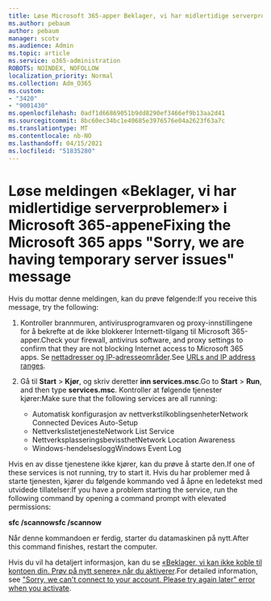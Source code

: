 ```yaml
---
title: Løse Microsoft 365-apper Beklager, vi har midlertidige serverproblemer
ms.author: pebaum
author: pebaum
manager: scotv
ms.audience: Admin
ms.topic: article
ms.service: o365-administration
ROBOTS: NOINDEX, NOFOLLOW
localization_priority: Normal
ms.collection: Adm_O365
ms.custom:
- "3420"
- "9001430"
ms.openlocfilehash: 0adf1d66869051b9dd8290ef3466ef9b13aa2d41
ms.sourcegitcommit: 8bc60ec34bc1e40685e3976576e04a2623f63a7c
ms.translationtype: MT
ms.contentlocale: nb-NO
ms.lasthandoff: 04/15/2021
ms.locfileid: "51835280"
---
```

# <a name="fixing-the-microsoft-365-apps-sorry-we-are-having-temporary-server-issues-message"></a><span data-ttu-id="1773b-102">Løse meldingen «Beklager, vi har midlertidige serverproblemer» i Microsoft 365-appene</span><span class="sxs-lookup"><span data-stu-id="1773b-102">Fixing the Microsoft 365 apps "Sorry, we are having temporary server issues" message</span></span>

<span data-ttu-id="1773b-103">Hvis du mottar denne meldingen, kan du prøve følgende:</span><span class="sxs-lookup"><span data-stu-id="1773b-103">If you receive this message, try the following:</span></span>

1. <span data-ttu-id="1773b-104">Kontroller brannmuren, antivirusprogramvaren og proxy-innstillingene for å bekrefte at de ikke blokkerer Internett-tilgang til Microsoft 365-apper.</span><span class="sxs-lookup"><span data-stu-id="1773b-104">Check your firewall, antivirus software, and proxy settings to confirm that they are not blocking Internet access to Microsoft 365 apps.</span></span> <span data-ttu-id="1773b-105">Se [nettadresser og IP-adresseområder](https://docs.microsoft.com/office365/enterprise/urls-and-ip-address-ranges).</span><span class="sxs-lookup"><span data-stu-id="1773b-105">See [URLs and IP address ranges](https://docs.microsoft.com/office365/enterprise/urls-and-ip-address-ranges).</span></span>

2. <span data-ttu-id="1773b-106">Gå til **Start**  >  **Kjør**, og skriv deretter **inn services.msc**.</span><span class="sxs-lookup"><span data-stu-id="1773b-106">Go to **Start** > **Run**, and then type **services.msc**.</span></span> <span data-ttu-id="1773b-107">Kontroller at følgende tjenester kjører:</span><span class="sxs-lookup"><span data-stu-id="1773b-107">Make sure that the following services are all running:</span></span>
    - <span data-ttu-id="1773b-108">Automatisk konfigurasjon av nettverkstilkoblingsenheter</span><span class="sxs-lookup"><span data-stu-id="1773b-108">Network Connected Devices Auto-Setup</span></span>
    - <span data-ttu-id="1773b-109">Nettverkslistetjeneste</span><span class="sxs-lookup"><span data-stu-id="1773b-109">Network List Service</span></span>
    - <span data-ttu-id="1773b-110">Nettverksplasseringsbevissthet</span><span class="sxs-lookup"><span data-stu-id="1773b-110">Network Location Awareness</span></span>
    - <span data-ttu-id="1773b-111">Windows-hendelseslogg</span><span class="sxs-lookup"><span data-stu-id="1773b-111">Windows Event Log</span></span>

<span data-ttu-id="1773b-112">Hvis en av disse tjenestene ikke kjører, kan du prøve å starte den.</span><span class="sxs-lookup"><span data-stu-id="1773b-112">If one of these services is not running, try to start it.</span></span> <span data-ttu-id="1773b-113">Hvis du har problemer med å starte tjenesten, kjører du følgende kommando ved å åpne en ledetekst med utvidede tillatelser:</span><span class="sxs-lookup"><span data-stu-id="1773b-113">If you have a problem starting the service, run the following command by opening a command prompt with elevated permissions:</span></span>

<span data-ttu-id="1773b-114">**sfc /scannow**</span><span class="sxs-lookup"><span data-stu-id="1773b-114">**sfc /scannow**</span></span>

<span data-ttu-id="1773b-115">Når denne kommandoen er ferdig, starter du datamaskinen på nytt.</span><span class="sxs-lookup"><span data-stu-id="1773b-115">After this command finishes, restart the computer.</span></span>

<span data-ttu-id="1773b-116">Hvis du vil ha detaljert informasjon, kan du se [«Beklager, vi kan ikke koble til kontoen din. Prøv på nytt senere» når du aktiverer](https://docs.microsoft.com/office/troubleshoot/activation-installation/issue-when-activate-office-from-office-365).</span><span class="sxs-lookup"><span data-stu-id="1773b-116">For detailed information, see ["Sorry, we can't connect to your account. Please try again later" error when you activate](https://docs.microsoft.com/office/troubleshoot/activation-installation/issue-when-activate-office-from-office-365).</span></span>